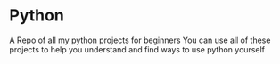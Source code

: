 # Python
A Repo of all my python projects for beginners
You can use all of these projects to help you understand and find ways to use python yourself
